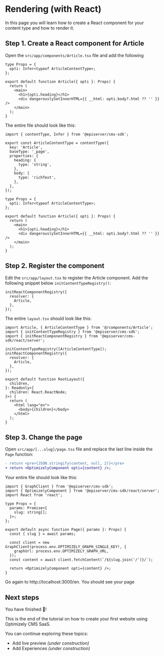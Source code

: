 # Rendering (with React)

In this page you will learn how to create a React component for your content type and how to render it.

## Step 1. Create a React component for Article

Open the `src/app/components/Article.tsx` file and add the following

```tsx
type Props = {
  opti: Infer<typeof ArticleContentType>;
};

export default function Article({ opti }: Props) {
  return (
    <main>
      <h1>{opti.heading}</h1>
      <div dangerouslySetInnerHTML={{ __html: opti.body?.html ?? '' }} />
    </main>
  );
}
```

The entire file should look like this:

```tsx
import { contentType, Infer } from '@episerver/cms-sdk';

export const ArticleContentType = contentType({
  key: 'Article',
  baseType: '_page',
  properties: {
    heading: {
      type: 'string',
    },
    body: {
      type: 'richText',
    },
  },
});

type Props = {
  opti: Infer<typeof ArticleContentType>;
};

export default function Article({ opti }: Props) {
  return (
    <main>
      <h1>{opti.heading}</h1>
      <div dangerouslySetInnerHTML={{ __html: opti.body?.html ?? '' }} />
    </main>
  );
}
```

## Step 2. Register the component

Edit the `src/app/layout.tsx` to register the Article component. Add the following snippet below `initContentTypeRegistry()`:

```tsx
initReactComponentRegistry({
  resolver: {
    Article,
  },
});
```

The entire `layout.tsx` should look like this:

```tsx
import Article, { ArticleContentType } from '@/components/Article';
import { initContentTypeRegistry } from '@episerver/cms-sdk';
import { initReactComponentRegistry } from '@episerver/cms-sdk/react/server';

initContentTypeRegistry([ArticleContentType]);
initReactComponentRegistry({
  resolver: {
    Article,
  },
});

export default function RootLayout({
  children,
}: Readonly<{
  children: React.ReactNode;
}>) {
  return (
    <html lang="en">
      <body>{children}</body>
    </html>
  );
}
```

## Step 3. Change the page

Open `src/app/[...slug]/page.tsx` file and replace the last line inside the `Page` function:

```diff
- return <pre>{JSON.stringify(content, null, 2)}</pre>
+ return <OptimizelyComponent opti={content} />;
```

Your entire file should look like this:

```tsx
import { GraphClient } from '@episerver/cms-sdk';
import { OptimizelyComponent } from '@episerver/cms-sdk/react/server';
import React from 'react';

type Props = {
  params: Promise<{
    slug: string[];
  }>;
};

export default async function Page({ params }: Props) {
  const { slug } = await params;

  const client = new GraphClient(process.env.OPTIMIZELY_GRAPH_SINGLE_KEY!, {
    graphUrl: process.env.OPTIMIZELY_GRAPH_URL,
  });
  const content = await client.fetchContent(`/${slug.join('/')}/`);

  return <OptimizelyComponent opti={content} />;
}
```

Go again to http://localhost:3000/en. You should see your page

## Next steps

You have finished 🎉!

This is the end of the tutorial on how to create your first website using Optimizely CMS SaaS.

You can continue exploring these topics:

- Add live preview _(under construction)_
- Add Experiences _(under construction)_
